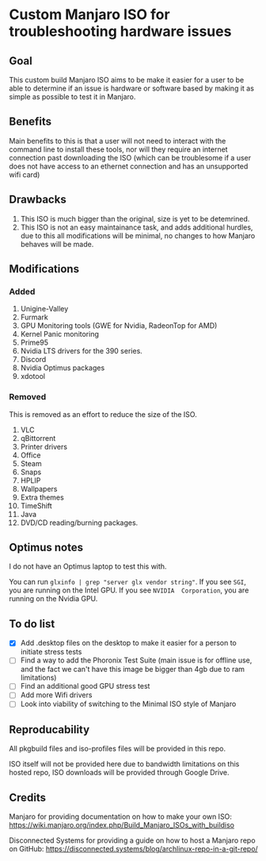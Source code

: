# Custom Manjaro ISO for troubleshooting hardware issues

## Goal

This custom build Manjaro ISO aims to be make it easier for a user to be able to determine if an issue is hardware or software based by making it as simple as possible to test it in Manjaro.

## Benefits

Main benefits to this is that a user will not need to interact with the command line to install these tools, nor will they require an internet connection past downloading the ISO (which can be troublesome if a user does not have access to an ethernet connection and has an unsupported wifi card) 

## Drawbacks

1. This ISO is much bigger than the original, size is yet to be detemrined.
2. This ISO is not an easy maintainance task, and adds additional hurdles, due to this all modifications will be minimal, no changes to how Manjaro behaves will be made.


## Modifications

### Added

1. Unigine-Valley
2. Furmark
3. GPU Monitoring tools (GWE for Nvidia, RadeonTop for AMD)
4. Kernel Panic monitoring
5. Prime95
6. Nvidia LTS drivers for the 390 series. 
7. Discord
8. Nvidia Optimus packages 
9. xdotool

### Removed
This is removed as an effort to reduce the size of the ISO.

1. VLC
2. qBittorrent
3. Printer drivers
4. Office
5. Steam
6. Snaps
7. HPLIP
8. Wallpapers
9. Extra themes
10. TimeShift
11. Java
12. DVD/CD reading/burning packages.

## Optimus notes

I do not have an Optimus laptop to test this with. 

You can run `glxinfo | grep "server glx vendor string"`. If you see 
`SGI`, you are running on the Intel GPU. If you see `NVIDIA 
Corporation`, you are running on the Nvidia GPU.

## To do list

- [x] Add .desktop files on the desktop to make it easier for a person to initiate stress tests
- [ ] Find a way to add the Phoronix Test Suite (main issue is for offline use, and the fact we can't have this image be bigger than 4gb due to ram limitations)
- [ ] Find an additional good GPU stress test 
- [ ] Add more Wifi drivers
- [ ] Look into viability of switching to the Minimal ISO style of Manjaro

## Reproducability

All pkgbuild files and iso-profiles files will be provided in this repo. 

ISO itself will not be provided here due to bandwidth limitations on this hosted repo, ISO downloads will be provided through Google Drive.

## Credits

Manjaro for providing documentation on how to make your own ISO: https://wiki.manjaro.org/index.php/Build_Manjaro_ISOs_with_buildiso

Disconnected Systems for providing a guide on how to host a Manjaro repo on GitHub: https://disconnected.systems/blog/archlinux-repo-in-a-git-repo/

